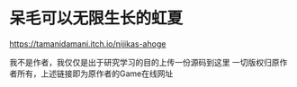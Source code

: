 # 呆毛可以无限生长的虹夏

https://tamanidamani.itch.io/nijikas-ahoge

我不是作者，我仅仅是出于研究学习的目的上传一份源码到这里
一切版权归原作者所有，上述链接即为原作者的Game在线网址
